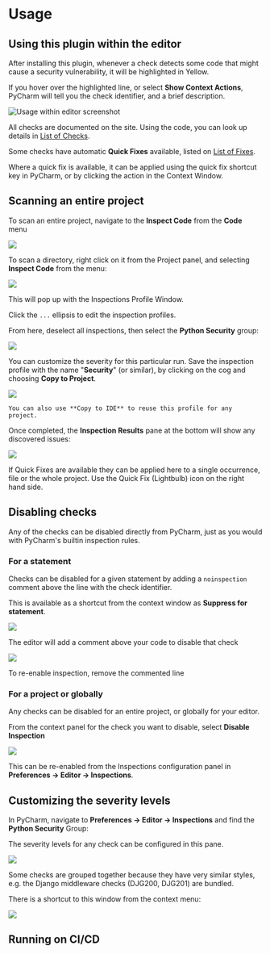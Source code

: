 # Usage

## Using this plugin within the editor

After installing this plugin, whenever a check detects some code that might cause a security vulnerability, it will be highlighted in Yellow.

If you hover over the highlighted line, or select **Show Context Actions**, PyCharm will tell you the check identifier, and a brief description.

![Usage within editor screenshot](_static/usage-in-editor.png)

All checks are documented on the site. Using the code, you can look up details in [List of Checks](checks.md).

Some checks have automatic **Quick Fixes** available, listed on [List of Fixes](fixes.md).

Where a quick fix is available, it can be applied using the quick fix shortcut key in PyCharm, or by clicking the action in the Context Window.

## Scanning an entire project

To scan an entire project, navigate to the **Inspect Code** from the **Code** menu

![](_static/usage-inspect-code-for-project.png)

To scan a directory, right click on it from the Project panel, and selecting **Inspect Code** from the menu:

![](_static/usage-inspect-code-from-context.png)

This will pop up with the Inspections Profile Window. 

Click the `...` ellipsis to edit the inspection profiles.

From here, deselect all inspections, then select the **Python Security** group:

![](_static/usage-inspection-profile.png)

You can customize the severity for this particular run. Save the inspection profile with the name "**Security**" (or similar), by clicking on the cog and choosing **Copy to Project**.

![](_static/usage-save-profile.png)

    You can also use **Copy to IDE** to reuse this profile for any project.

Once completed, the **Inspection Results** pane at the bottom will show any discovered issues:

![](_static/usage-inspection-pane.png)

If Quick Fixes are available they can be applied here to a single occurrence, file or the whole project. Use the Quick Fix (Lightbulb) icon on the right hand side.

## Disabling checks

Any of the checks can be disabled directly from PyCharm, just as you would with PyCharm's builtin inspection rules.

### For a statement

Checks can be disabled for a given statement by adding a `noinspection` comment above the line with the check identifier.

This is available as a shortcut from the context window as **Suppress for statement**.

![](_static/usage-suppress-for-statement.png)

The editor will add a comment above your code to disable that check

![](_static/usage-disable-line.png)

To re-enable inspection, remove the commented line

### For a project or globally

Any checks can be disabled for an entire project, or globally for your editor.

From the context panel for the check you want to disable, select **Disable Inspection**

![](_static/usage-disable-inspection.png)

This can be re-enabled from the Inspections configuration panel in __Preferences -> Editor -> Inspections__.

## Customizing the severity levels

In PyCharm, navigate to __Preferences -> Editor -> Inspections__ and find the __Python Security__ Group:

The severity levels for any check can be configured in this pane.

![](_static/usage-edit-levels.png)

Some checks are grouped together because they have very similar styles, e.g. the Django middleware checks (DJG200, DJG201) are bundled.

There is a shortcut to this window from the context menu:

![](_static/usage-edit-setting.png)

## Running on CI/CD
